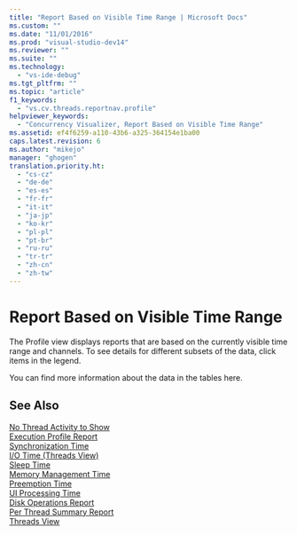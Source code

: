 ```yaml
---
title: "Report Based on Visible Time Range | Microsoft Docs"
ms.custom: ""
ms.date: "11/01/2016"
ms.prod: "visual-studio-dev14"
ms.reviewer: ""
ms.suite: ""
ms.technology: 
  - "vs-ide-debug"
ms.tgt_pltfrm: ""
ms.topic: "article"
f1_keywords: 
  - "vs.cv.threads.reportnav.profile"
helpviewer_keywords: 
  - "Concurrency Visualizer, Report Based on Visible Time Range"
ms.assetid: ef4f6259-a110-43b6-a325-364154e1ba00
caps.latest.revision: 6
ms.author: "mikejo"
manager: "ghogen"
translation.priority.ht: 
  - "cs-cz"
  - "de-de"
  - "es-es"
  - "fr-fr"
  - "it-it"
  - "ja-jp"
  - "ko-kr"
  - "pl-pl"
  - "pt-br"
  - "ru-ru"
  - "tr-tr"
  - "zh-cn"
  - "zh-tw"
---
```

# Report Based on Visible Time Range
The Profile view displays reports that are based on the currently visible time range and channels. To see details for different subsets of the data, click items in the legend.  
  
 You can find more information about the data in the tables here.  
  
## See Also  
 [No Thread Activity to Show](../profiling/no-thread-activity-to-show-threads-view.md)   
 [Execution Profile Report](../profiling/execution-profile-report.md)   
 [Synchronization Time](../profiling/synchronization-time.md)   
 [I/O Time (Threads View)](../profiling/i-o-time-threads-view.md)   
 [Sleep Time](../profiling/sleep-time.md)   
 [Memory Management Time](../profiling/memory-management-time.md)   
 [Preemption Time](../profiling/preemption-time.md)   
 [UI Processing Time](../profiling/ui-processing-time.md)   
 [Disk Operations Report](../profiling/disk-operations-report-threads-view.md)   
 [Per Thread Summary Report](../profiling/per-thread-summary-report.md)   
 [Threads View](../profiling/threads-view-parallel-performance.md)